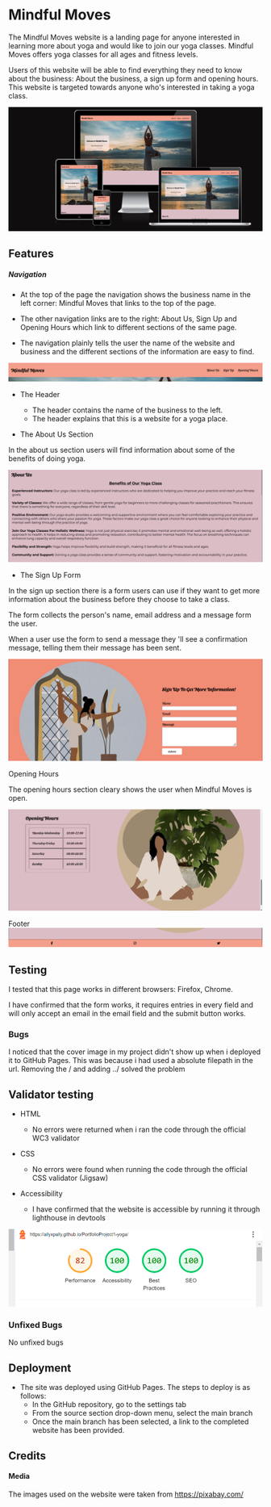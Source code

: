 # Mindful Moves

The Mindful Moves website is a landing page for anyone interested in learning more about yoga and would like to join our yoga classes. Mindful Moves offers yoga classes for all ages and fitness levels. 

Users of this website will be able to find everything they need to know about the business: About the business, a sign up form and opening hours. This website is targeted towards anyone who's interested in taking a yoga class.

![Screenshot displaying the wesite on diffrent screens](/assets/images/Screenshot2.png)

## Features

##### Navigation

  - At the top of the page the navigation shows the business name in the left corner: Mindful Moves that links to the top of the page. 

  - The other navigation links are to the right: About Us, Sign Up and Opening Hours which link to different sections of the same page.

  - The navigation plainly tells the user the name of the website and business and the different sections of the information are easy to find.

  ![Screenshot of the navigation](/assets/images/Screenshot3.png)

* The Header 

  - The header contains the name of the business to the left.
  - The header explains that this is a website for a yoga place. 


* The About Us Section

In the about us section users will find information about some of the benefits of
doing yoga. 

![Screenshot of about us section](/assets/images/Screenshot4.png)

* The Sign Up Form

In the sign up section there is a form users can use if they want to get more 
information about the business before they choose to take a class.

The form collects the person's name, email address and a message form the user.

When a user use the form to send a message they 'll see a confirmation message, telling them their message has been sent. 

![Screenshot of sign up section](/assets/images/Screenshot5.png)

Opening Hours

The opening hours section cleary shows the user when Mindful Moves is open.

![Screenshot of opening hours section](/assets/images/Screenshot6.png)

Footer 
![Screenshot of footer](/assets/images/Screenshot7.png)

## Testing 

I tested that this page works in different browsers: Firefox, Chrome. 

I have confirmed that the form works, it requires entries in every field and will only accept an email in the email field and the submit button works. 

### Bugs 

I noticed that the cover image in my project didn't show up when i deployed it to GitHub Pages.  This was because i had used a absolute filepath in the url. 
Removing the / and adding ../ solved the problem

## Validator testing 

* HTML 
  - No errors were returned when i ran the code through the official WC3 validator

* CSS
  - No errors were found when running the code through the official CSS validator (Jigsaw)

* Accessibility

  - I have confirmed that the website is accessible by running it through lighthouse in devtools

![Screenshot of result for lighthouse](/assets/images/Screenshot1.png)

### Unfixed Bugs

No unfixed bugs

## Deployment

* The site was deployed using GitHub Pages. The steps to deploy is as follows: 
  - In the GitHub repository, go to the settings tab
  - From the source section drop-down menu, select the main branch
  - Once the main branch has been selected, a link to the completed website has been provided.

## Credits 

#### Media 

The images used on the website were taken from https://pixabay.com/